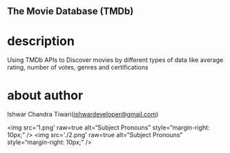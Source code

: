 ## The Movie Database (TMDb)


# description
 Using TMDb APIs to Discover movies by different types of data like average rating, number of votes, genres and certifications

# about author
 Ishwar Chandra Tiwari(ishwardeveloper@gmail.com)



 <img
src='1.png'
raw=true
alt=“Subject Pronouns”
style=“margin-right: 10px;”
/>
 <img
src='./2.png'
raw=true
alt=“Subject Pronouns”
style=“margin-right: 10px;”
/>